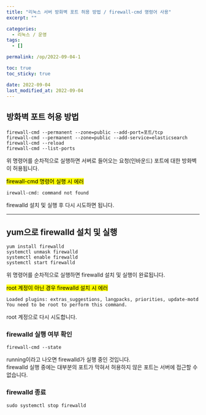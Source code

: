 ```yaml
---
title: "리눅스 서버 방화벽 포트 허용 방법 / firewall-cmd 명령어 사용"
excerpt: ""

categories:
  - 리눅스 / 운영
tags:
  - []

permalink: /op/2022-09-04-1

toc: true
toc_sticky: true

date: 2022-09-04
last_modified_at: 2022-09-04
---
```


## 방화벽 포트 허용 방법
```
firewall-cmd --permanent --zone=public --add-port=포트/tcp
firewall-cmd --permanent --zone=public --add-service=elasticsearch
firewall-cmd --reload
firewall-cmd --list-ports
```
위 명령어를 순차적으로 실행하면 서버로 들어오는 요청(인바운드) 포트에 대한 방화벽이 허용됩니다.

<mark>firewall-cmd 명령어 실행 시 에러</mark>
```
irewall-cmd: command not found
```
firewalld 설치 및 실행 후 다시 시도하면 됩니다.

---

## yum으로 firewalld 설치 및 실행
```
yum install firewalld
systemctl unmask firewalld
systemctl enable firewalld
systemctl start firewalld
```
위 명령어를 순차적으로 실행하면 firewalld 설치 및 실행이 완료됩니다.

<mark>root 계정이 아닌 경우 firewalld 설치 시 에러</mark>
```
Loaded plugins: extras_suggestions, langpacks, priorities, update-motd
You need to be root to perform this command.
```
root 계정으로 다시 시도합니다.

### firewalld 실행 여부 확인
```
firewall-cmd --state
```
running이라고 나오면 firewalld가 실행 중인 것입니다.  
firewalld 실행 중에는 대부분의 포트가 막혀서 허용하지 않은 포트는 서버에 접근할 수 없습니다.

### firewalld 종료
```
sudo systemctl stop firewalld
```
